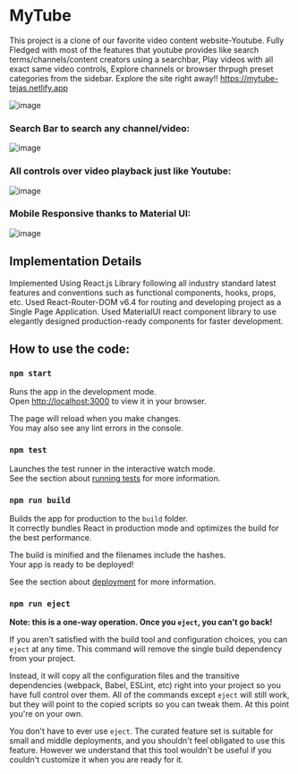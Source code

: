 # MyTube

This project is a clone of our favorite video content website-Youtube. Fully Fledged with most of the features that youtube provides like search terms/channels/content creators using a searchbar, Play videos with all exact same video controls, Explore channels or browser thrpugh preset categories from the sidebar.
Explore the site right away!! https://mytube-tejas.netlify.app

![image](https://user-images.githubusercontent.com/70337689/215472300-434a33d9-13c9-45a3-801e-46e53a4a8aa2.png)

### Search Bar to search any channel/video:

![image](https://user-images.githubusercontent.com/70337689/215473014-b69c3967-56ff-4306-96e6-9a6ceb435ea5.png)

### All controls over video playback just like Youtube:

![image](https://user-images.githubusercontent.com/70337689/215473797-27bd7638-685d-4066-9a16-33b00e9d2f09.png)

### Mobile Responsive thanks to Material UI:

![image](https://user-images.githubusercontent.com/70337689/215474365-8e3581ad-7f50-4692-b9b1-45a875dcc0ca.png)

## Implementation Details

Implemented Using React.js Library following all industry standard latest features and conventions such as functional components, hooks, props, etc. Used React-Router-DOM v6.4 for routing and developing project as a Single Page Application. Used MaterialUI react component library to use elegantly designed production-ready components for faster development. 

## How to use the code:

### `npm start`

Runs the app in the development mode.\
Open [http://localhost:3000](http://localhost:3000) to view it in your browser.

The page will reload when you make changes.\
You may also see any lint errors in the console.

### `npm test`

Launches the test runner in the interactive watch mode.\
See the section about [running tests](https://facebook.github.io/create-react-app/docs/running-tests) for more information.

### `npm run build`

Builds the app for production to the `build` folder.\
It correctly bundles React in production mode and optimizes the build for the best performance.

The build is minified and the filenames include the hashes.\
Your app is ready to be deployed!

See the section about [deployment](https://facebook.github.io/create-react-app/docs/deployment) for more information.

### `npm run eject`

**Note: this is a one-way operation. Once you `eject`, you can't go back!**

If you aren't satisfied with the build tool and configuration choices, you can `eject` at any time. This command will remove the single build dependency from your project.

Instead, it will copy all the configuration files and the transitive dependencies (webpack, Babel, ESLint, etc) right into your project so you have full control over them. All of the commands except `eject` will still work, but they will point to the copied scripts so you can tweak them. At this point you're on your own.

You don't have to ever use `eject`. The curated feature set is suitable for small and middle deployments, and you shouldn't feel obligated to use this feature. However we understand that this tool wouldn't be useful if you couldn't customize it when you are ready for it.
